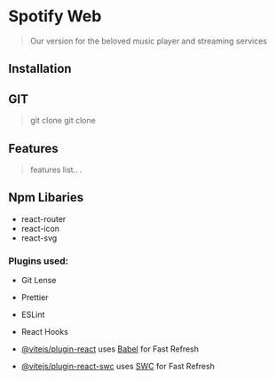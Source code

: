 # Spotify Web

> Our version for the beloved music player and streaming services

## Installation

## GIT

> git clone
> git clone

## Features

> features list.. .

## Npm Libaries

- react-router
- react-icon
- react-svg

### Plugins used:

- Git Lense
- Prettier
- ESLint
- React Hooks

- [@vitejs/plugin-react](https://github.com/vitejs/vite-plugin-react/blob/main/packages/plugin-react/README.md) uses [Babel](https://babeljs.io/) for Fast Refresh
- [@vitejs/plugin-react-swc](https://github.com/vitejs/vite-plugin-react-swc) uses [SWC](https://swc.rs/) for Fast Refresh
